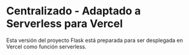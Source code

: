 # Centralizado - Adaptado a Serverless para Vercel

Esta versión del proyecto Flask está preparada para ser desplegada en Vercel como función serverless.